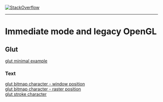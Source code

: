 [![StackOverflow](https://stackexchange.com/users/flair/7322082.png)](https://stackoverflow.com/users/5577765/rabbid76?tab=profile)

---

# Immediate mode and legacy OpenGL

## Glut

[glut minimal example](../example/python/legacy_opengl/glut_minimal_example.py)

### Text

[glut bitmap character - window position](../example/python/legacy_opengl/glut_text_bitmap_character_window_position.py)  
[glut bitmap character - raster position](../example/python/legacy_opengl/glut_text_bitmap_character_raster_position.py)  
[glut stroke character](../example/python/legacy_opengl/glut_text_stroke_character.py)  
